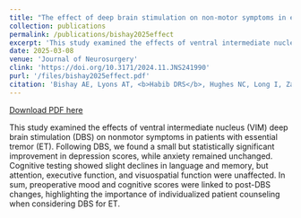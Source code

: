 ```yaml
---
title: "The effect of deep brain stimulation on non-motor symptoms in essential tremor"
collection: publications
permalink: /publications/bishay2025effect
excerpt: 'This study examined the effects of ventral intermediate nucleus (VIM) deep brain stimulation (DBS) on nonmotor symptoms in patients with essential tremor (ET). Following DBS, we found a small but statistically significant improvement in depression scores, while anxiety remained unchanged. Cognitive testing showed slight declines in language and memory, but attention, executive function, and visuospatial function were unaffected. In sum, preoperative mood and cognitive scores were linked to post-DBS changes, highlighting the importance of individualized patient counseling when considering DBS for ET.'
date: 2025-03-08
venue: 'Journal of Neurosurgery'
clink: 'https://doi.org/10.3171/2024.11.JNS241990'
purl: '/files/bishay2025effect.pdf'
citation: 'Bishay AE, Lyons AT, <b>Habib DRS</b>, Hughes NC, Long I, Zargari M, Qian H, Paulo D, Summers JE, Li R, Bishay S, Terry DP, Dawant BM, Ball TJ, Konrad PE, Englot DJ, Dhima K, Bick SK. The effect of deep brain stimulation on non-motor symptoms in essential tremor. <i>J Neurosurg</i>. 2025. doi:10.3171/2024.11.JNS241990'
---
```

[Download PDF here](http://danielrshabib.github.io/files/bishay2025effect.pdf)

This study examined the effects of ventral intermediate nucleus (VIM) deep brain stimulation (DBS) on nonmotor symptoms in patients with essential tremor (ET). Following DBS, we found a small but statistically significant improvement in depression scores, while anxiety remained unchanged. Cognitive testing showed slight declines in language and memory, but attention, executive function, and visuospatial function were unaffected. In sum, preoperative mood and cognitive scores were linked to post-DBS changes, highlighting the importance of individualized patient counseling when considering DBS for ET.
